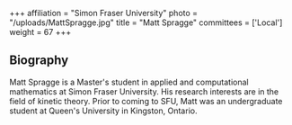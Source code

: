+++
affiliation = "Simon Fraser University"
photo = "/uploads/MattSpragge.jpg"
title = "Matt Spragge"
committees = ['Local']
weight = 67
+++
## Biography
Matt Spragge is a Master's student in applied and computational mathematics at Simon Fraser University. His research interests are in the field of kinetic theory. Prior to coming to SFU, Matt was an undergraduate student at Queen's University in Kingston, Ontario.
